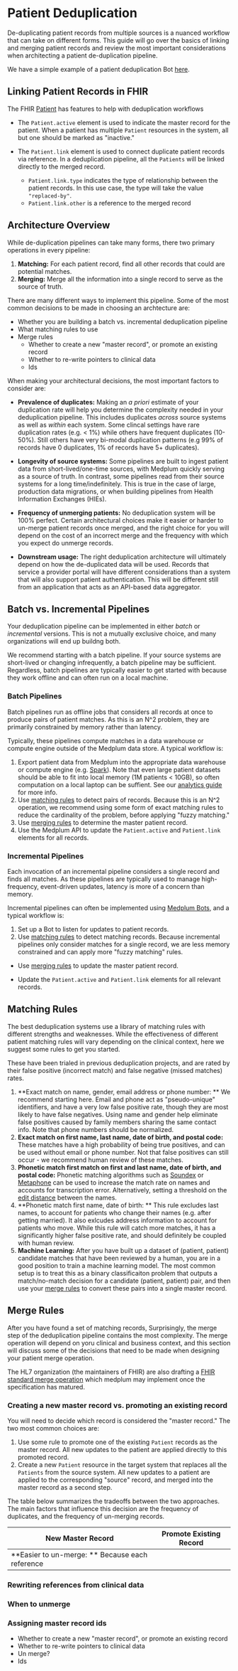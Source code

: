 # Patient Deduplication

De-duplicating patient records from multiple sources is a nuanced workflow that can take on different forms. This guide will go over the basics of linking and merging patient records and review the most important considerations when architecting a patient de-duplication pipeline. 

We have a simple example of a patient deduplication Bot [here]().

## Linking Patient Records in FHIR

The FHIR [Patient]() has features to help with deduplication workflows

* The `Patient.active` element is used to indicate the master record for the patient. When a patient has multiple `Patient` resources in the system, all but one should be marked as "inactive."

* The `Patient.link` element is used to connect duplicate patient records via reference. In a deduplication pipeline, all the `Patients` will be linked directly to the merged record.

  * `Patient.link.type` indicates the type of relationship between the patient records. In this use case, the type will take the value `"replaced-by"`.
  * `Patient.link.other` is a reference to the merged record

  

## Architecture Overview

While de-duplication pipelines can take many forms, there two primary operations in every pipeline: 

1. **Matching:** For each patient record, find all other records that could are potential matches.
2. **Merging:** Merge all the information into a single record to serve as the source of truth. 

There are many different ways to implement this pipeline. Some of the most common decisions to be made in choosing an archtecture are:

* Whether you are building a batch vs. incremental deduplication pipeline
* What matching rules to use
* Merge rules
  * Whether to create a new "master record", or promote an existing record
  * Whether to re-write pointers to clinical data
  * Ids



When making your architectural decisions, the most important factors to consider are:

* **Prevalence of duplicates:** Making an *a priori* estimate of your duplication rate will help you determine the complexity needed in your deduplication pipeline. This includes duplicates *across* source systems as well as *within* each system. Some clincal settings have rare duplication rates (e.g. < 1%) while others have frequent duplicates (10-50%). Still others have very bi-modal duplication patterns (e.g 99% of records have 0 duplicates, 1% of records have 5+ duplicates).

* **Longevity of source systems:** Some pipelines are built to ingest patient data from short-lived/one-time sources, with Medplum quickly serving as a source of truth. In contrast, some pipelines read from their source systems for a long time/indefinitely. This is true in the case of large, production data migrations, or when building pipelines from Health Information Exchanges (HIEs).

* **Frequency of unmerging patients:** No deduplication system will be 100% perfect. Certain architectural choices make it easier or harder to un-merge patient records once merged, and the right choice for you will depend on the cost of an incorrect merge and the frequency with which you expect do unmerge records.

* **Downstream usage:** The right deduplication architecture will ultimately depend on how the de-duplicated data will be used. Records that service a provider portal will have different considerations than a system that will also support patient authentication. This will be different still from an application that acts as an API-based data aggregator.

  

## Batch vs. Incremental Pipelines

Your deduplication pipeline can be implemented in either *batch* or *incremental* versions. This is not a mutually exclusive choice, and many organizations will end up buildng both. 

We recommend starting with a batch pipeline. If your source systems are short-lived or changing infrequently, a batch pipeline may be sufficient. Regardless, batch pipelines are typically easier to get started with because they work offline and can often run on a local machine. 

### Batch Pipelines

Batch pipelines run as offline jobs that considers all records at once to produce pairs of patient matches. As this is an N^2 problem, they are primarily constrained by memory rather than latency.

Typically, these pipelines compute matches in a data warehouse or compute engine outside of the Medplum data store. A typical workflow is:

1. Export patient data from Medplum into the appropriate data warehouse or compute engine (e.g. [Spark]()). Note that even large patient datasets should be able to fit into local memory (1M patients < 10GB), so often computation on a local laptop can be suffient. See our [analytics guide]() for more info.
2. Use [matching rules]() to detect pairs of records. Because this is an N^2 operation, we recommend using some form of exact matching rules to reduce the cardinality of the problem, before applying "fuzzy matching."
3. Use [merging rules]() to determine the master patient record.
4. Use the Medplum API to update the `Patient.active` and `Patient.link` elements for all records.



### Incremental Pipelines

Each invocation of an incremental pipeline considers a single record and finds all matches. As these pipelines are typically used to  manage high-frequency, event-driven updates, latency is more of a concern than memory. 

Incremental pipelines can often be implemented using [Medplum Bots](), and a typical workflow is: 

1. Set up a Bot to listen for updates to patient records.
2. Use [matching rules]() to detect matching records. Because incremental pipelines only consider matches for a single record, we are less memory constrained and can apply more "fuzzy matching" rules. 

* Use [merging rules]() to update the master patient record.

* Update the `Patient.active` and `Patient.link` elements for all relevant records.

  

##  Matching Rules

The best deduplication systems use a library of matching rules with different strengths and weaknesses. While the effectiveness of different patient matching rules will vary depending on the clinical context, here we suggest some rules to get you started. 

These have been trialed in previous deduplication projects, and are rated by their false positive (incorrect match) and false negative (missed matches) rates.

1. **Exact match on name, gender, email address or phone number: ** We recommend starting here. Email and phone act as "pseudo-unique" identifiers, and have a very low false positive rate, though they are most likely to have false negatives. Using name and gender help eliminate false positives caused by family members sharing the same contact info. Note that phone numbers should be normalized.
2. **Exact match on first name, last name, date of birth, and postal code:** These matches have a high probability of being true positives, and can be used without email or phone number. Not that false positives can still occur - we recommend human review of these matches.
3. **Phonetic match first match on first and last name, date of birth, and postal code:** Phonetic matching algorithms such as [Soundex](https://en.wikipedia.org/wiki/Soundex) or [Metaphone](https://en.wikipedia.org/wiki/Metaphone) can be used to increase the match rate on names and accounts for transcription error. Alternatively, setting a threshold on the [edit distance](https://en.wikipedia.org/wiki/Levenshtein_distance) between the names.
4. **Phonetic match first name, date of birth: ** This rule excludes last names, to account for patients who change their names (e.g. after getting married). It also exlcudes address information to account for patients who move. While this rule will catch more matches, it has a significantly higher false positive rate, and should definitely be coupled with human review.
5. **Machine Learning:** After you have built up a dataset of (patient, patient) candidate matches that have been reviewed by a human, you are in a good position to train a machine learning model. The most common setup is to treat this as a binary classificaiton problem that outputs a match/no-match decision for a candidate (patient, patient) pair, and then use your [merge rules]() to convert these pairs into a single master record.



## Merge Rules

After you have found a set of matching records, Surprisingly, the merge step of the deduplication pipeline contains the most complexity. The merge operation will depend on yoru clinical and business context, and this section will discuss some of the decisions that need to be made when designing your patient merge operation. 

The HL7 organization (the maintainers of FHIR) are also drafting a [FHIR standard merge operation]() which medplum may implement once the specification has matured.

### Creating a new master record vs. promoting an existing record

You will need to decide which record is considered the "master record." The two most common choices are: 

1. Use some rule to promote one of the existing `Patient` records as the master record. All new updates to the patient are applied directly to this promoted record.
2. Create a new `Patient` resource in the target system that replaces all the `Patients` from the source system. All new updates to a patient are applied to the corresponding "source" record, and merged into the master record as a second step.

The table below summarizes the tradeoffs between the two approaches. The main factors that influence this decision are the frequency of duplicates, and the frequency of un-merging records.

| New Master Record                               | Promote Existing Record |
| ----------------------------------------------- | ----------------------- |
| **Easier to un-merge: ** Because each reference |                         |



### Rewriting references from clinical data

### When to unmerge 

### Assigning master record ids



* Whether to create a new "master record", or promote an existing record
* Whether to re-write pointers to clinical data
* Un merge? 
* Ids



